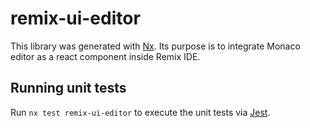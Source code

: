 # remix-ui-editor

This library was generated with [Nx](https://nx.dev).
Its purpose is to integrate Monaco editor as a react component inside Remix IDE.

## Running unit tests

Run `nx test remix-ui-editor` to execute the unit tests via [Jest](https://jestjs.io).
